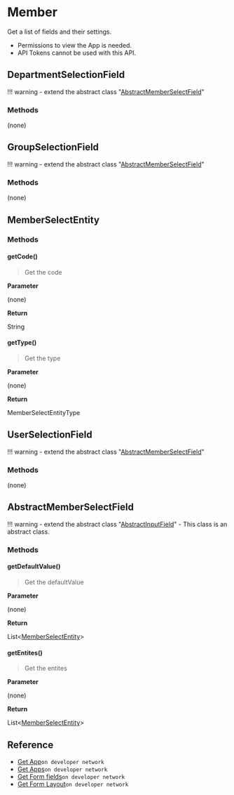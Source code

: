 # Member

Get a list of fields and their settings.

>
- Permissions to view the App is needed.
- API Tokens cannot be used with this API.

## DepartmentSelectionField

!!! warning
    - extend the abstract class  "[AbstractMemberSelectField](#abstractmemberselectfield)"

### Methods

(none)

## GroupSelectionField

!!! warning
    - extend the abstract class  "[AbstractMemberSelectField](#abstractmemberselectfield)"

### Methods

(none)

## MemberSelectEntity

### Methods

#### getCode()

> Get the code

**Parameter**

(none)

**Return**

String

#### getType()

> Get the type

**Parameter**

(none)

**Return**

MemberSelectEntityType

## UserSelectionField

!!! warning
    - extend the abstract class  "[AbstractMemberSelectField](#abstractmemberselectfield)"

### Methods

(none)

## AbstractMemberSelectField

!!! warning
    - extend the abstract class "[AbstractInputField](../form-fields-input/#abstractinputfield)"
    - This class is an abstract class.

### Methods

#### getDefaultValue()

> Get the defaultValue

**Parameter**

(none)

**Return**

List<[MemberSelectEntity](#memberselectentity)\>

#### getEntites()

> Get the entites

**Parameter**

(none)

**Return**

List<[MemberSelectEntity](#memberselectentity)\>

## Reference

- [Get App](https://developer.kintone.io/hc/en-us/articles/212494888)`on developer network`
- [Get Apps](https://developer.kintone.io/hc/en-us/articles/115005336727)`on developer network`
- [Get Form fields](https://developer.kintone.io/hc/en-us/articles/115005509288)`on developer network`
- [Get Form Layout](https://developer.kintone.io/hc/en-us/articles/115005509068)`on developer network`